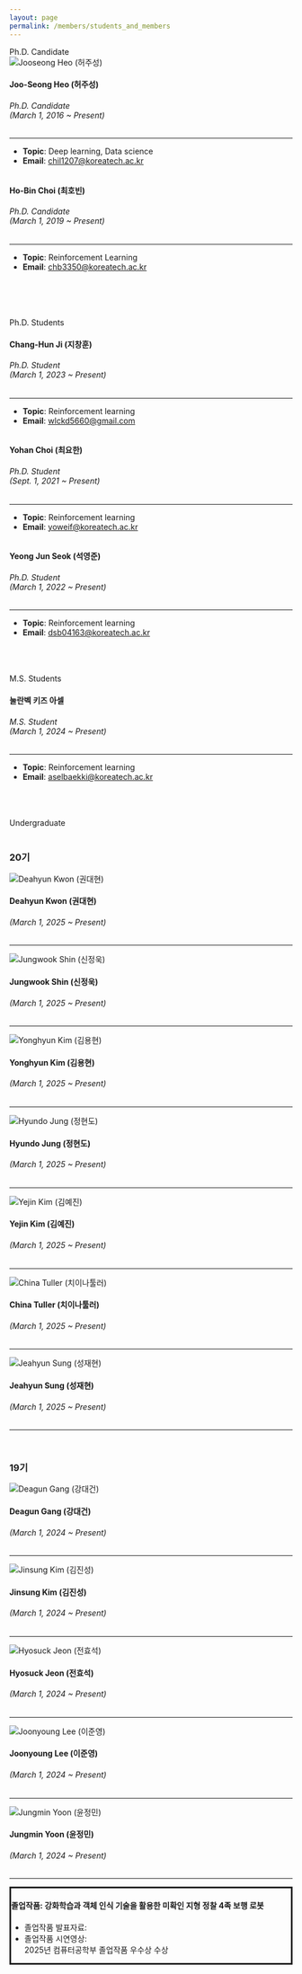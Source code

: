 ```yaml
---
layout: page
permalink: /members/students_and_members
---
```


<section>
    <div class="container">
        <div class="title-box">
            <div class="title-level-2">Ph.D. Candidate</div>
        </div>
        <div class="row wrapper-students">
            <div class="col-xl-4 col-lg-4 col-md-6 col-sm-6">
                <div class="item-student">
                    <div class="card card-profile">
                        <div class="card-header card-avatar">
                            <img class="img"
                                 src="/assets/images/members/허주성.jpeg"
                                 alt="Jooseong Heo (허주성)">
                        </div>
                        <div class="card-body">
                            <h4 class="card-title">
                                Joo-Seong Heo (허주성) </h4>
                            <h6 class="card-category">Ph.D. Candidate<br>(March 1, 2016 ~ Present)</h6>
                            <hr>
                            <ul class="topic_email">
                                <!-- <li><b>Research Category</b>: Machine Learning Algorithms</li> -->
                                <li><b>Topic</b>: Deep learning, Data science</li>
                                <li><b>Email</b>: <a href="mailto:chil1207@koreatech.ac.kr">chil1207@koreatech.ac.kr</a>
                                </li>
                            </ul>
                        </div>
                    </div>
                </div>
            </div>
            <div class="col-xl-4 col-lg-4 col-md-6 col-sm-6">
                <div class="item-student">
                    <div class="card card-profile">
                        <div class="card-header card-avatar">
                            <img class="img"
                                 src="/assets/images/members/최호빈.jpg"
                                 alt="">
                        </div>
                        <div class="card-body">
                            <h4 class="card-title">Ho-Bin Choi (최호빈)</h4>
                            <h6 class="card-category">Ph.D. Candidate<br>(March 1, 2019 ~ Present)</h6>
                            <hr>
                            <ul class="topic_email">
                                <!-- <li><b>Research Category</b>: Smart Manufacturing </li> -->
                                <li><b>Topic</b>: Reinforcement Learning</li>
                                <li><b>Email</b>: <a href="mailto:chb3350@koreatech.ac.kr">chb3350@koreatech.ac.kr</a></li>
                            </ul>
                        </div>
                    </div>
                </div>
            </div>
        </div>
        <br/><br/><br/>
        <div class="title-box">
            <div class="title-level-2"><br>Ph.D. Students</div>
        </div>
        <div class="row wrapper-students">
            <div class="col-xl-4 col-lg-4 col-md-6 col-sm-6">
                <div class="item-student">
                    <div class="card card-profile">
                        <div class="card-header card-avatar">
                            <img class="img" src="/assets/images/members/지창훈.jpeg"
                                 alt="">
                        </div>
                        <div class="card-body">
                            <h4 class="card-title">Chang-Hun Ji (지창훈)</h4>
                            <h6 class="card-category">Ph.D. Student<br>(March 1, 2023 ~ Present)</h6>
                            <hr>
                            <ul class="topic_email">
                                <!-- <li><b>Research Category</b>: Smart Manufacturing </li> -->
                                <li><b>Topic</b>: Reinforcement learning</li>
                                <li><b>Email</b>: <a href="mailto:wlckd5660@gmail.com">wlckd5660@gmail.com</a></li>
                            </ul>
                        </div>
                    </div>
                </div>
            </div>
            <div class="col-xl-4 col-lg-4 col-md-6 col-sm-6">
                <div class="item-student">
                    <div class="card card-profile">
                        <div class="card-header card-avatar">
                            <img class="img" src="/assets/images/members/최요한.jpg"
                                 alt="">
                        </div>
                        <div class="card-body">
                            <h4 class="card-title">Yohan Choi (최요한)</h4>
                            <h6 class="card-category">Ph.D. Student<br>(Sept. 1, 2021 ~ Present)</h6>
                            <hr>
                            <ul class="topic_email">
                                <!-- <li><b>Research Category</b>: Smart Manufacturing </li> -->
                                <li><b>Topic</b>: Reinforcement learning</li>
                                <li><b>Email</b>: <a href="mailto:yoweif@koreatech.ac.kr">yoweif@koreatech.ac.kr</a></li>
                            </ul>
                        </div>
                    </div>
                </div>
            </div>
            <div class="col-xl-4 col-lg-4 col-md-6 col-sm-6">
                <div class="item-student">
                    <div class="card card-profile">
                        <div class="card-header card-avatar">
                            <img class="img" src="/assets/images/members/석영준.jpeg"
                                 alt="">
                        </div>
                        <div class="card-body">
                            <h4 class="card-title">Yeong Jun Seok (석영준)</h4>
                            <h6 class="card-category">Ph.D. Student<br>(March 1, 2022 ~ Present)</h6>
                            <hr>
                            <ul class="topic_email">
                                <!-- <li><b>Research Category</b>: Smart Manufacturing </li> -->
                                <li><b>Topic</b>: Reinforcement learning</li>
                                <li><b>Email</b>: <a href="mailto:dsb04163@koreatech.ac.kr">dsb04163@koreatech.ac.kr</a></li>
                            </ul>
                        </div>
                    </div>
                </div>
            </div>
        </div>
        <br/><br/><br/>
        <div class="title-box">
            <div class="title-level-2">M.S. Students</div>
        </div>
        <div class="row wrapper-students">
            <div class="col-xl-4 col-lg-4 col-md-6 col-sm-6">
                <div class="item-student">
                    <div class="card card-profile">
                        <div class="card-header card-avatar">
                            <img class="img" src="/assets/images/members/Asel.jpeg"
                                 alt="">
                        </div>
                        <div class="card-body">
                            <h4 class="card-title">눌란벡 키즈 아셀</h4>
                            <h6 class="card-category">M.S. Student<br>(March 1, 2024 ~ Present)</h6>
                            <hr>
                            <ul class="topic_email">
                                <!-- <li><b>Research Category</b>: Smart Manufacturing </li> -->
                                <li><b>Topic</b>: Reinforcement learning</li>
                                <li><b>Email</b>: <a href="mailto:aselbaekki@koreatech.ac.kr">aselbaekki@koreatech.ac.kr</a></li>
                            </ul>
                        </div>
                    </div>
                </div>
            </div>
        </div>
        <br/><br/><br/>
        <div class="title-box">
            <div class="title-level-2">Undergraduate</div>
        </div>
        <br/>
        <h3>20기</h3>
        <div class="row wrapper-students">
            <div class="col-xl-4 col-lg-4 col-md-6 col-sm-6">
                <div class="item-student">
                    <div class="card card-profile">
                        <div class="card-header card-avatar">
                            <img class="img"
                                 src="/assets/images/members/anonymous_man.png"
                                 alt="Deahyun Kwon (권대현)">
                        </div>
                        <div class="card-body">
                            <h4 class="card-title">Deahyun Kwon (권대현)</h4>
                            <h6 class="card-category">(March 1, 2025 ~ Present)</h6>                            <hr>
                            <ul class="">
                                <!--<li style="font-size: 1.1em"><b>취업</b>: 당근마켓</li>-->
                            </ul>
                        </div>
                    </div>
                </div>
            </div>
            <div class="col-xl-4 col-lg-4 col-md-6 col-sm-6">
                <div class="item-student">
                    <div class="card card-profile">
                        <div class="card-header card-avatar">
                            <img class="img"
                                 src="/assets/images/members/anonymous_man.png"
                                 alt="Jungwook Shin (신정욱)">
                        </div>
                        <div class="card-body">
                            <h4 class="card-title">Jungwook Shin (신정욱)</h4>
                            <h6 class="card-category">(March 1, 2025 ~ Present)</h6>                            <hr>
                            <ul class="">
                                <!--<li style="font-size: 1.1em"><b>취업</b>: 당근마켓</li>-->
                            </ul>
                        </div>
                    </div>
                </div>
            </div>
            <div class="col-xl-4 col-lg-4 col-md-6 col-sm-6">
                <div class="item-student">
                    <div class="card card-profile">
                        <div class="card-header card-avatar">
                            <img class="img"
                                 src="/assets/images/members/anonymous_man.png"
                                 alt="Yonghyun Kim (김용현)">
                        </div>
                        <div class="card-body">
                            <h4 class="card-title">Yonghyun Kim (김용현)</h4>
                            <h6 class="card-category">(March 1, 2025 ~ Present)</h6>                            <hr>
                            <ul class="">
                                <!--<li style="font-size: 1.1em"><b>취업</b>: 당근마켓</li>-->
                            </ul>
                        </div>
                    </div>
                </div>
            </div>
            <div class="col-xl-4 col-lg-4 col-md-6 col-sm-6">
                <div class="item-student">
                    <div class="card card-profile">
                        <div class="card-header card-avatar">
                            <img class="img"
                                 src="/assets/images/members/anonymous_man.png"
                                 alt="Hyundo Jung (정현도)">
                        </div>
                        <div class="card-body">
                            <h4 class="card-title">Hyundo Jung (정현도)</h4>
                            <h6 class="card-category">(March 1, 2025 ~ Present)</h6>                            <hr>
                            <ul class="">
                                <!--<li style="font-size: 1.1em"><b>취업</b>: 당근마켓</li>-->
                            </ul>
                        </div>
                    </div>
                </div>
            </div>
            <div class="col-xl-4 col-lg-4 col-md-6 col-sm-6">
                <div class="item-student">
                    <div class="card card-profile">
                        <div class="card-header card-avatar">
                            <img class="img"
                                 src="/assets/images/members/anonymous_woman.png"
                                 alt="Yejin Kim (김예진)">
                        </div>
                        <div class="card-body">
                            <h4 class="card-title">Yejin Kim (김예진)</h4>
                            <h6 class="card-category">(March 1, 2025 ~ Present)</h6>                            <hr>
                            <ul class="">
                                <!--<li style="font-size: 1.1em"><b>취업</b>: 당근마켓</li>-->
                            </ul>
                        </div>
                    </div>
                </div>
            </div>
            <div class="col-xl-4 col-lg-4 col-md-6 col-sm-6">
                <div class="item-student">
                    <div class="card card-profile">
                        <div class="card-header card-avatar">
                            <img class="img"
                                 src="/assets/images/members/anonymous_man.png"
                                 alt="China Tuller (치이나툴러)">
                        </div>
                        <div class="card-body">
                            <h4 class="card-title">China Tuller (치이나툴러)</h4>
                            <h6 class="card-category">(March 1, 2025 ~ Present)</h6>                            <hr>
                            <ul class="">
                                <!--<li style="font-size: 1.1em"><b>취업</b>: 당근마켓</li>-->
                            </ul>
                        </div>
                    </div>
                </div>
            </div>
            <div class="col-xl-4 col-lg-4 col-md-6 col-sm-6">
                <div class="item-student">
                    <div class="card card-profile">
                        <div class="card-header card-avatar">
                            <img class="img"
                                 src="/assets/images/members/anonymous_man.png"
                                 alt="Jeahyun Sung (성재현)">
                        </div>
                        <div class="card-body">
                            <h4 class="card-title">Jeahyun Sung (성재현)</h4>
                            <h6 class="card-category">(March 1, 2025 ~ Present)</h6>                            <hr>
                            <ul class="">
                                <!--<li style="font-size: 1.1em"><b>취업</b>: 당근마켓</li>-->
                            </ul>
                        </div>
                    </div>
                </div>
            </div>
        </div>
        <br/>
        <h3>19기</h3>
        <div class="row wrapper-students">
            <div class="col-xl-4 col-lg-4 col-md-6 col-sm-6">
                <div class="item-student">
                    <div class="card card-profile">
                        <div class="card-header card-avatar">
                            <img class="img"
                                 src="/assets/images/members/19th/강대건.jpg"
                                 alt="Deagun Gang (강대건)">
                        </div>
                        <div class="card-body">
                            <h4 class="card-title">Deagun Gang (강대건)</h4>
                            <h6 class="card-category">(March 1, 2024 ~ Present)</h6>                            <hr>
                            <ul class="">
                                <!--<li style="font-size: 1.1em"><b>취업</b>: 당근마켓</li>-->
                            </ul>
                        </div>
                    </div>
                </div>
            </div>
            <div class="col-xl-4 col-lg-4 col-md-6 col-sm-6">
                <div class="item-student">
                    <div class="card card-profile">
                        <div class="card-header card-avatar">
                            <img class="img"
                                 src="/assets/images/members/19th/김진성.jpg"
                                 alt="Jinsung Kim (김진성)">
                        </div>
                        <div class="card-body">
                            <h4 class="card-title">Jinsung Kim (김진성)</h4>
                            <h6 class="card-category">(March 1, 2024 ~ Present)</h6>                            <hr>
                            <ul class="">
                                <!--<li style="font-size: 1.1em"><b>취업</b>: 당근마켓</li>-->
                            </ul>
                        </div>
                    </div>
                </div>
            </div>
            <div class="col-xl-4 col-lg-4 col-md-6 col-sm-6">
                <div class="item-student">
                    <div class="card card-profile">
                        <div class="card-header card-avatar">
                            <img class="img"
                                 src="/assets/images/members/19th/전효석.jpg"
                                 alt="Hyosuck Jeon (전효석)">
                        </div>
                        <div class="card-body">
                            <h4 class="card-title">Hyosuck Jeon (전효석)</h4>
                            <h6 class="card-category">(March 1, 2024 ~ Present)</h6>                            <hr>
                            <ul class="">
                                <!--<li style="font-size: 1.1em"><b>취업</b>: 당근마켓</li>-->
                            </ul>
                        </div>
                    </div>
                </div>
            </div>
            <div class="col-xl-4 col-lg-4 col-md-6 col-sm-6">
                <div class="item-student">
                    <div class="card card-profile">
                        <div class="card-header card-avatar">
                            <img class="img"
                                 src="/assets/images/members/19th/이준영.jpg"
                                 alt="Joonyoung Lee (이준영)">
                        </div>
                        <div class="card-body">
                            <h4 class="card-title">Joonyoung Lee (이준영)</h4>
                            <h6 class="card-category">(March 1, 2024 ~ Present)</h6>                            <hr>
                            <ul class="">
                                <!--<li style="font-size: 1.1em"><b>취업</b>: 당근마켓</li>-->
                            </ul>
                        </div>
                    </div>
                </div>
            </div>
            <div class="col-xl-4 col-lg-4 col-md-6 col-sm-6">
                <div class="item-student">
                    <div class="card card-profile">
                        <div class="card-header card-avatar">
                            <img class="img"
                                 src="/assets/images/members/19th/윤정민.jpg"
                                 alt="Jungmin Yoon (윤정민)">
                        </div>
                        <div class="card-body">
                            <h4 class="card-title">Jungmin Yoon (윤정민)</h4>
                            <h6 class="card-category">(March 1, 2024 ~ Present)</h6>                            <hr>
                            <ul class="">
                                <!--<li style="font-size: 1.1em"><b>취업</b>: 당근마켓</li>-->
                            </ul>
                        </div>
                    </div>
                </div>
            </div>
            <div class="col-xl-4 col-lg-4 col-md-6 col-sm-6">
                <div class="item-student">
                    <div class="card card-profile">
                        <div class="card-body" style="border-style: solid;">
                            <h4 class="card-title">졸업작품: 강화학습과 객체 인식 기술을 활용한 미확인 지형 정찰 4족 보행 로봇</h4>
                            <ul>
                                <li>졸업작품 발표자료: <a href="https://www.dropbox.com/scl/fi/dmrjnxcmta4sao6sns5yw/4-_.pdf?rlkey=qz9g5sm9sxrquk1e6hjizqzw3&dl=0" target="_blank"><i class="fa fa-link" aria-hidden="true"></i></a></li>
                                <li>졸업작품 시연영상: <a href="https://www.youtube.com/watch?v=apwvamhos6E" target="_blank"><i class="fa fa-external-link" aria-hidden="true"></i></a></li>
                                <span class="badge badge-info">2025년 컴퓨터공학부 졸업작품 우수상 수상</span>
                            </ul>
                        </div>
                    </div>
                </div>
            </div>
        </div>
        <br/>
    </div>
</section>